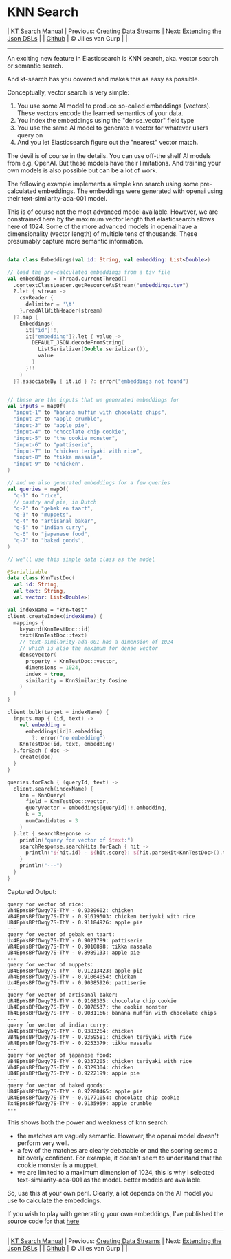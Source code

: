 # KNN Search 

| [KT Search Manual](README.md) | Previous: [Creating Data Streams](DataStreams.md) | Next: [Extending the Json DSLs](ExtendingTheDSL.md) |
| [Github](https://github.com/jillesvangurp/kt-search) | &copy; Jilles van Gurp |  |

---                

An exciting new feature in Elasticsearch is KNN search, aka. vector search or semantic search.

And kt-search has you covered and makes this as easy as possible.

Conceptually, vector search is very simple:

1. You use some AI model to produce so-called embeddings (vectors). 
These vectors encode the learned semantics of your data.
1. You index the embeddings using the "dense_vector" field type
1. You use the same AI model to generate a vector for whatever users query on
1. And you let Elasticsearch figure out the "nearest" vector match.

The devil is of course in the details. You can use off-the shelf AI models from e.g. OpenAI. But these 
models have their limitations. And training your own models is also possible but can be a lot of work.
        
The following example implements a simple knn search using some pre-calculated embeddings.
The embeddings were generated with openai using their text-similarity-ada-001 model.

This is of course not the most advanced model available. However, we are constrained here by the maximum vector length
that elasticsearch allows here of 1024. Some of the more advanced models in openai have a dimensionality 
(vector length) of multiple tens of thousands. These presumably capture more semantic information.

```kotlin

data class Embeddings(val id: String, val embedding: List<Double>)

// load the pre-calculated embeddings from a tsv file
val embeddings = Thread.currentThread()
  .contextClassLoader.getResourceAsStream("embeddings.tsv")
  ?.let { stream ->
    csvReader {
      delimiter = '\t'
    }.readAllWithHeader(stream)
  }?.map {
    Embeddings(
      it["id"]!!,
      it["embedding"]?.let { value ->
        DEFAULT_JSON.decodeFromString(
          ListSerializer(Double.serializer()),
          value
        )
      }!!
    )
  }?.associateBy { it.id } ?: error("embeddings not found")


// these are the inputs that we generated embeddings for
val inputs = mapOf(
  "input-1" to "banana muffin with chocolate chips",
  "input-2" to "apple crumble",
  "input-3" to "apple pie",
  "input-4" to "chocolate chip cookie",
  "input-5" to "the cookie monster",
  "input-6" to "pattiserie",
  "input-7" to "chicken teriyaki with rice",
  "input-8" to "tikka massala",
  "input-9" to "chicken",
)

// and we also generated embeddings for a few queries
val queries = mapOf(
  "q-1" to "rice",
  // pastry and pie, in Dutch
  "q-2" to "gebak en taart",
  "q-3" to "muppets",
  "q-4" to "artisanal baker",
  "q-5" to "indian curry",
  "q-6" to "japanese food",
  "q-7" to "baked goods",
)

// we'll use this simple data class as the model

@Serializable
data class KnnTestDoc(
  val id: String,
  val text: String,
  val vector: List<Double>)

val indexName = "knn-test"
client.createIndex(indexName) {
  mappings {
    keyword(KnnTestDoc::id)
    text(KnnTestDoc::text)
    // text-similarity-ada-001 has a dimension of 1024
    // which is also the maximum for dense vector
    denseVector(
      property = KnnTestDoc::vector,
      dimensions = 1024,
      index = true,
      similarity = KnnSimilarity.Cosine
    )
  }
}

client.bulk(target = indexName) {
  inputs.map { (id, text) ->
    val embedding =
      embeddings[id]?.embedding
        ?: error("no embedding")
    KnnTestDoc(id, text, embedding)
  }.forEach { doc ->
    create(doc)
  }
}

queries.forEach { (queryId, text) ->
  client.search(indexName) {
    knn = KnnQuery(
      field = KnnTestDoc::vector,
      queryVector = embeddings[queryId]!!.embedding,
      k = 3,
      numCandidates = 3
    )
  }.let { searchResponse ->
    println("query for vector of $text:")
    searchResponse.searchHits.forEach { hit ->
      println("${hit.id} - ${hit.score}: ${hit.parseHit<KnnTestDoc>().text}")
    }
    println("---")
  }
}
```

Captured Output:

```
query for vector of rice:
Vh4EpYsBPfOwqy7S-ThV - 0.9389602: chicken
VB4EpYsBPfOwqy7S-ThV - 0.91619503: chicken teriyaki with rice
UB4EpYsBPfOwqy7S-ThV - 0.91184926: apple pie
---
query for vector of gebak en taart:
Ux4EpYsBPfOwqy7S-ThV - 0.9021789: pattiserie
VR4EpYsBPfOwqy7S-ThV - 0.9010898: tikka massala
UB4EpYsBPfOwqy7S-ThV - 0.8989133: apple pie
---
query for vector of muppets:
UB4EpYsBPfOwqy7S-ThV - 0.91213423: apple pie
Vh4EpYsBPfOwqy7S-ThV - 0.91064054: chicken
Ux4EpYsBPfOwqy7S-ThV - 0.90385926: pattiserie
---
query for vector of artisanal baker:
UR4EpYsBPfOwqy7S-ThV - 0.9168335: chocolate chip cookie
Uh4EpYsBPfOwqy7S-ThV - 0.9078537: the cookie monster
Th4EpYsBPfOwqy7S-ThV - 0.9031166: banana muffin with chocolate chips
---
query for vector of indian curry:
Vh4EpYsBPfOwqy7S-ThV - 0.9383264: chicken
VB4EpYsBPfOwqy7S-ThV - 0.9359581: chicken teriyaki with rice
VR4EpYsBPfOwqy7S-ThV - 0.9253379: tikka massala
---
query for vector of japanese food:
VB4EpYsBPfOwqy7S-ThV - 0.9337205: chicken teriyaki with rice
Vh4EpYsBPfOwqy7S-ThV - 0.9329304: chicken
UB4EpYsBPfOwqy7S-ThV - 0.9222199: apple pie
---
query for vector of baked goods:
UB4EpYsBPfOwqy7S-ThV - 0.92280465: apple pie
UR4EpYsBPfOwqy7S-ThV - 0.91771054: chocolate chip cookie
Tx4EpYsBPfOwqy7S-ThV - 0.9135959: apple crumble
---

```

This shows both the power and weakness of knn search:

- the matches are vaguely semantic. However, the openai model doesn't perform very well.
- a few of the matches are clearly debatable or and the scoring seems a bit overly confident. For example, 
it doesn't seem to understand that the cookie monster is a muppet. 
- we are limited to a maximum dimension of 1024, this is why I selected text-similarity-ada-001 as the model.
better models are available.

So, use this at your own peril. Clearly, a lot depends on the AI model you use to calculate the embeddings.

If you wish to play with generating your own embeddings, I've published the source code for that 
[here](https://github.com/jillesvangurp/openai-embeddings-processor)



---

| [KT Search Manual](README.md) | Previous: [Creating Data Streams](DataStreams.md) | Next: [Extending the Json DSLs](ExtendingTheDSL.md) |
| [Github](https://github.com/jillesvangurp/kt-search) | &copy; Jilles van Gurp |  |